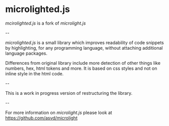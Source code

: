 microlighted.js
===============

*mcirolighted.js* is a fork of *microlight.js*

--

*microlighted.js* is a small library which improves readability of code snippets by highlighting, for any programming language, without attaching additional language packages.

Differences from original library include more detection of other things like numbers, hex, html tokens and more. It is based on css styles and not on inline style in the html code.

--

This is a work in progress version of restructuring the library.

--

For more information on *microlight.js* please look at https://github.com/asvd/microlight
